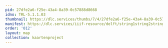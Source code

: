 ```yaml
---
pid: 27dfe2a6-f25e-43a4-8a39-0c57888d8668
idno: TRL-5.1.1.03
thumbnail: https://dlc.services/thumbs/7/4/27dfe2a6-f25e-43a4-8a39-0c57888d8668/full/400,339/0/default.jpg
manifest: https://dlc.services/iiif-resource/delft/string1string2string3/kaartenproject-2007/TRL-5.1.1.03
order: '012'
layout: map
collection: kaartenproject
---
```

